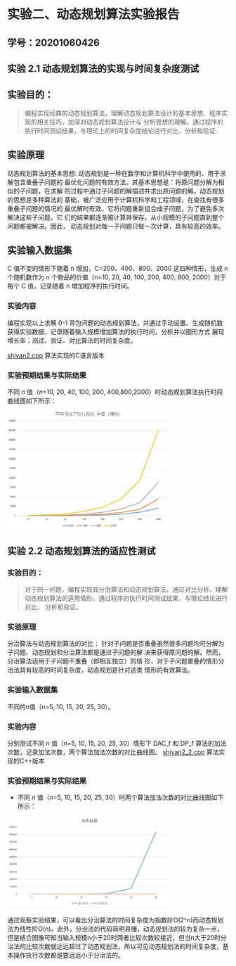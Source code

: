 # 实验二、动态规划算法实验报告

## 学号：20201060426

## 实验 2.1 动态规划算法的实现与时间复杂度测试

## 实验目的：

>编程实现经典的动态规划算法，理解动态规划算法设计的基本思想、程序实现的相关技巧，加深对动态规划算法设计与
>分析思想的理解。通过程序的执行时间测试结果，与理论上的时间复杂度结论进行对比、分析和验证.

## 实验原理

动态规划算法的基本思想:
   动态规划是一种在数学和计算机科学中使用的、用于求解包含重叠子问题的
最优化问题的有效方法。其基本思想是：将原问题分解为相似的子问题，在求解
的过程中通过子问题的解描述并求出原问题的解。动态规划的思想是多种算法的
基础，被广泛应用于计算机科学和工程领域，在查找有很多重叠子问题的情况的
最优解时有效。它将问题重新组合成子问题，为了避免多次解决这些子问题，它
们的结果都逐渐被计算并保存，从小规模的子问题直到整个问题都被解决。因此，
动态规划对每一子问题只做一次计算，具有较高的效率。

## 实验输入数据集

C 值不变的情形下随着 n 增加，C=200、400、800、2000 这四种情形，生成 n 个随机数作为 n 个物品的价值（n=10, 20, 40, 100, 200, 400, 800, 2000）对于每个 C 值，记录随着 n 增加程序的执行时间。

### 实验内容

编程实现以上求解 0-1 背包问题的动态规划算法，并通过手动设置、生成随机数获得实验数据。记录随着输入规模增加算法的执行时间，分析并以图形方式 展现增长率；测试、验证、对比算法的时间复杂度。

[shiyan2.cpp](shiyan2.cpp) 算法实现的C语言版本

### 实验预期结果与实际结果

 不同 *n* 值（*n*=10, 20, 40, 100, 200, 400,800,2000）时动态规划算法执行时间曲线图如下所示：

<img width="373" alt="f1" src="https://github.com/yydcq123/homework_template/blob/main/pictures/fig5.png?raw=true">

## 实验 2.2 动态规划算法的适应性测试

### 实验目的：

>对于同一问题，编程实现其分治算法和动态规划算法，通过对比分析，理解
>动态规划算法的适用情形。通过程序的执行时间测试结果，与理论结论进行对比、
>分析和验证。

### 实验原理
分治算法与动态规划算法的对比：
   针对子问题是否重叠虽然很多问题均可分解为子问题、动态规划和分治算法都是通过子问题的解
决来获得原问题的解。然而，分治算法适用于子问题不重叠（即相互独立）的情
形，对于子问题重叠的情形分治法具有较高的时间复杂度，动态规划是针对这类
情形的有效算法。

### 实验输入数据集

不同的n值（n=5, 10, 15, 20, 25, 30）。

### 实验内容

分别测试不同 n 值（n=5, 10, 15, 20, 25, 30）情形下 DAC_f 和 DP_f 算法的加法次数，记录加法次数，两个算法加法次数的对比曲线图。
[shiyan2_2.cpp](shiyan2_2.cpp) 算法实现的C++版本


### 实验预期结果与实际结果

- 不同 *n* 值（*n*=5, 10, 15, 20, 25, 30）时两个算法加法次数的对比曲线图如下所示：

<img width="373" alt="f2" src="https://github.com/yydcq123/homework_template/blob/main/pictures/fig6.png?raw=true">

通过观察实验结果，可以看出分治算法的时间复杂度为指数阶O(2^n)而动态规划法为线性阶O(n)。此外，分治法的代码简明易懂，动态规划法的较为复杂一点，但是结合图像可知当输入规模n小于20时两者比较次数较接近，但当n大于20时分治法的比较次数就远远超过了动态规划法，所以可见动态规划法的时间复杂度，基本操作执行次数都是要远远小于分治法的。

